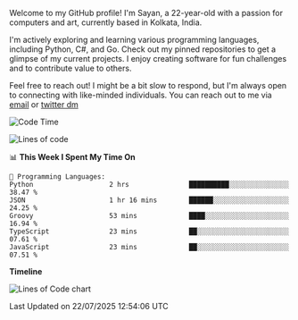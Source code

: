 Welcome to my GitHub profile! I'm Sayan, a 22-year-old with a passion for computers and art, currently based in Kolkata, India.

I'm actively exploring and learning various programming languages, including Python, C#, and Go. Check out my pinned repositories to get a glimpse of my current projects. I enjoy creating software for fun challenges and to contribute value to others.

Feel free to reach out! I might be a bit slow to respond, but I'm always open to connecting with like-minded individuals. You can reach out to me via [email](mailto:me@sayanbiswas.in) or [twitter dm](https://twitter.com/TheDankDel)

<!--START_SECTION:waka-->
![Code Time](http://img.shields.io/badge/Code%20Time-2%2C304%20hrs%2055%20mins-blue)

![Lines of code](https://img.shields.io/badge/From%20Hello%20World%20I%27ve%20Written-12.8%20million%20lines%20of%20code-blue)

📊 **This Week I Spent My Time On** 

```text
💬 Programming Languages: 
Python                   2 hrs               ██████████░░░░░░░░░░░░░░░   38.47 % 
JSON                     1 hr 16 mins        ██████░░░░░░░░░░░░░░░░░░░   24.25 % 
Groovy                   53 mins             ████░░░░░░░░░░░░░░░░░░░░░   16.94 % 
TypeScript               23 mins             ██░░░░░░░░░░░░░░░░░░░░░░░   07.61 % 
JavaScript               23 mins             ██░░░░░░░░░░░░░░░░░░░░░░░   07.51 % 
```

**Timeline**

![Lines of Code chart](https://raw.githubusercontent.com/Dank-del/Dank-del/main/assets/bar_graph.png)


 Last Updated on 22/07/2025 12:54:06 UTC
<!--END_SECTION:waka-->
